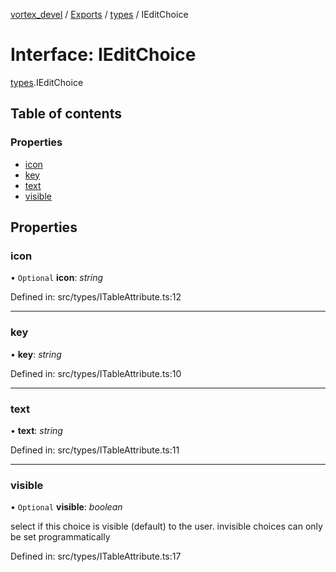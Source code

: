 [vortex_devel](../README.md) / [Exports](../modules.md) / [types](../modules/types.md) / IEditChoice

# Interface: IEditChoice

[types](../modules/types.md).IEditChoice

## Table of contents

### Properties

- [icon](types.ieditchoice.md#icon)
- [key](types.ieditchoice.md#key)
- [text](types.ieditchoice.md#text)
- [visible](types.ieditchoice.md#visible)

## Properties

### icon

• `Optional` **icon**: *string*

Defined in: src/types/ITableAttribute.ts:12

___

### key

• **key**: *string*

Defined in: src/types/ITableAttribute.ts:10

___

### text

• **text**: *string*

Defined in: src/types/ITableAttribute.ts:11

___

### visible

• `Optional` **visible**: *boolean*

select if this choice is visible (default) to the user.
invisible choices can only be set programmatically

Defined in: src/types/ITableAttribute.ts:17
